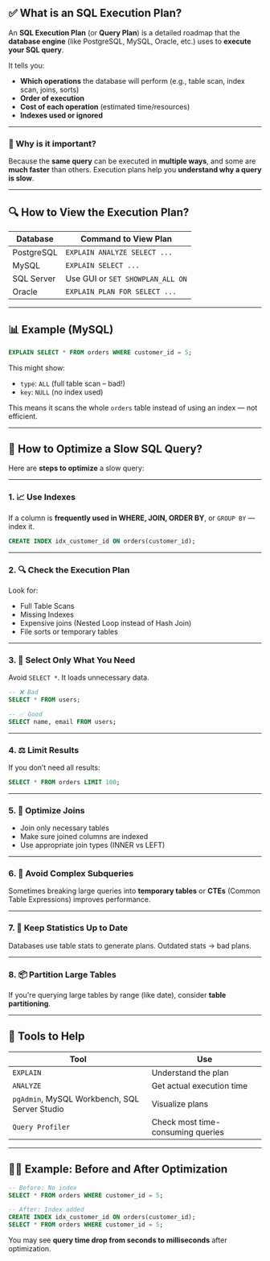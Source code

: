 ## ✅ What is an SQL Execution Plan?

An **SQL Execution Plan** (or **Query Plan**) is a detailed roadmap that the **database engine** (like PostgreSQL, MySQL, Oracle, etc.) uses to **execute your SQL query**.

It tells you:

* **Which operations** the database will perform (e.g., table scan, index scan, joins, sorts)
* **Order of execution**
* **Cost of each operation** (estimated time/resources)
* **Indexes used or ignored**

---

### 🧠 Why is it important?

Because the **same query** can be executed in **multiple ways**, and some are **much faster** than others. Execution plans help you **understand why a query is slow**.

---

## 🔍 How to View the Execution Plan?

| Database   | Command to View Plan             |
| ---------- | -------------------------------- |
| PostgreSQL | `EXPLAIN ANALYZE SELECT ...`     |
| MySQL      | `EXPLAIN SELECT ...`             |
| SQL Server | Use GUI or `SET SHOWPLAN_ALL ON` |
| Oracle     | `EXPLAIN PLAN FOR SELECT ...`    |

---

## 📊 Example (MySQL)

```sql
EXPLAIN SELECT * FROM orders WHERE customer_id = 5;
```

This might show:

* `type`: `ALL` (full table scan – bad!)
* `key`: `NULL` (no index used)

This means it scans the whole `orders` table instead of using an index — not efficient.

---

## 🚀 How to Optimize a Slow SQL Query?

Here are **steps to optimize** a slow query:

---

### 1. 📈 **Use Indexes**

If a column is **frequently used in WHERE, JOIN, ORDER BY**, or `GROUP BY` — index it.

```sql
CREATE INDEX idx_customer_id ON orders(customer_id);
```

---

### 2. 🔍 **Check the Execution Plan**

Look for:

* Full Table Scans
* Missing Indexes
* Expensive joins (Nested Loop instead of Hash Join)
* File sorts or temporary tables

---

### 3. 🎯 **Select Only What You Need**

Avoid `SELECT *`. It loads unnecessary data.

```sql
-- ❌ Bad
SELECT * FROM users;

-- ✅ Good
SELECT name, email FROM users;
```

---

### 4. ⚖️ **Limit Results**

If you don’t need all results:

```sql
SELECT * FROM orders LIMIT 100;
```

---

### 5. 🔗 **Optimize Joins**

* Join only necessary tables
* Make sure joined columns are indexed
* Use appropriate join types (INNER vs LEFT)

---

### 6. 🧮 **Avoid Complex Subqueries**

Sometimes breaking large queries into **temporary tables** or **CTEs** (Common Table Expressions) improves performance.

---

### 7. 🧹 **Keep Statistics Up to Date**

Databases use table stats to generate plans. Outdated stats → bad plans.

---

### 8. 📦 **Partition Large Tables**

If you're querying large tables by range (like date), consider **table partitioning**.

---

## 🧪 Tools to Help

| Tool                                          | Use                               |
| --------------------------------------------- | --------------------------------- |
| `EXPLAIN`                                     | Understand the plan               |
| `ANALYZE`                                     | Get actual execution time         |
| `pgAdmin`, MySQL Workbench, SQL Server Studio | Visualize plans                   |
| `Query Profiler`                              | Check most time-consuming queries |

---

## 👨‍🔧 Example: Before and After Optimization

```sql
-- Before: No index
SELECT * FROM orders WHERE customer_id = 5;

-- After: Index added
CREATE INDEX idx_customer_id ON orders(customer_id);
SELECT * FROM orders WHERE customer_id = 5;
```

You may see **query time drop from seconds to milliseconds** after optimization.
